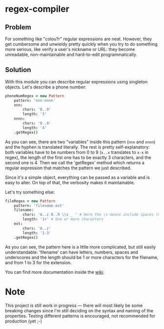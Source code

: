# regex-compiler

## Problem
For something like "colou?r" regular expressions are neat. However, they get cumbersome and unwieldy pretty quickly when you try to do something more serious, like verify a user's nickname or URL: they become unreadable, non-maintainable and hard-to-edit programmatically.

## Solution
With this module you can describe regular expressions using singleton objects. Let's describe a phone number:

```coffee
phoneNumRegex = new Pattern
    pattern: 'nnn-nnnn'
    nnn:
        chars: '0..9'
        length: '3'
    nnnn:
        chars: '0..9'
        length: '4'
    .getRegex()
```

As you can see, there are two "variables" inside this pattern (`nnn` and `nnnn`) and the hyphen is translated literally. The rest is pretty self-explanatory: both variables have to be numbers from 0 to 9 (`x..x` translates to `x-x` in regex), the length of the first one has to be exactly 3 characters, and the second one is 4. Then we call the 'getRegex' method which returns a regular expression that matches the pattern we just described.

Since it's a simple object, everything can be passed as a variable and is easy to alter. On top of that, the verbosity makes it maintainable.

Let's try something else:

```coffee
fileRegex = new Pattern
    pattern: 'filename.ext'
    filename:
        chars: 'A..z 0..9 \\s _ ' # Here the \s means include spaces (no tabs or anything else)
        length: '1+' # One or more characters
    ext:
        chars: 'A..z'
        length: '1-3'
    .getRegex()
```

As you can see, the pattern here is a little more complicated, but still easily understandable: 'filename' can have letters, numbers, spaces and underscores and the length should be 1 or more characters for the filename, and from 1 to 3 for the extension.

You can find more documentation inside the [wiki](../../wiki).

# Note
This project is still work in progress — there will most likely be some breaking changes since I'm still deciding on the syntax and naming of the properties. Testing different patterns is encouraged, not recommended for production (yet ;-)
